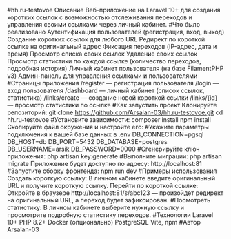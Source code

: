 #hh.ru-testovoe
    Описание
    Веб-приложение на Laravel 10+ для создания коротких ссылок с возможностью отслеживания переходов и управления своими ссылками через личный кабинет.
#Что было реализовано
    Аутентификация пользователей (регистрация, вход, выход)
    Создание коротких ссылок для любого URL
    Редирект по короткой ссылке на оригинальный адрес
    Фиксация переходов (IP-адрес, дата и время)
    Просмотр списка своих ссылок
    Удаление своих ссылок
    Просмотр статистики по каждой ссылке (количество переходов, подробная история)
    Личный кабинет пользователя (на базе FilamentPHP v3)
    Админ-панель для управления ссылками и пользователями
#Страницы приложения
    /register — регистрация пользователя
    /login — вход пользователя
    /dashboard — личный кабинет (список ссылок, статистика)
    /links/create — создание новой короткой ссылки
    /links/{id} — просмотр статистики по ссылке
#Как запустить проект
    Клонируйте репозиторий:
    git clone https://github.com/Arsalan-03/hh.ru-testovoe.git
    cd hh.ru-testovoe
#Установите зависимости:
    composer install
    npm install
    Скопируйте файл окружения и настройте его:
#Укажите параметры подключения к вашей базе данных в .env
    DB_CONNECTION=pgsql
    DB_HOST=db
    DB_PORT=5432
    DB_DATABASE=postgres
    DB_USERNAME=arsik
    DB_PASSWORD=0000
#Сгенерируйте ключ приложения:
    php artisan key:generate
#Выполните миграции:
    php artisan migrate
    Приложение будет доступно по адресу: http://localhost:81
#Запустите сборку фронтенда:
npm run dev
#Примеры использования
    Создать короткую ссылку:
    В личном кабинете введите оригинальный URL и получите короткую ссылку.
    Перейти по короткой ссылке:
    Откройте в браузере http://localhost:81/s/abc123 — произойдет редирект на оригинальный URL, а переход будет зафиксирован.
#Посмотреть статистику:
    В личном кабинете выберите нужную ссылку и просмотрите подробную статистику переходов.
#Технологии
    Laravel 10+
    PHP 8.2+
    Docker (опционально)
    PostgreSQL
    Vite, npm
#Автор
    Arsalan-03


